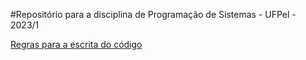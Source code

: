 #Repositório para a disciplina de Programação de Sistemas - UFPel - 2023/1

[Regras para a escrita do código](../main/misc/Regras-de-escrita.MD)
